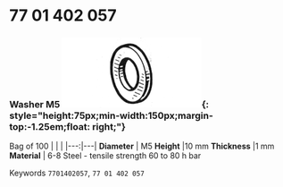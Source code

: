 # 77 01 402 057

### Washer M5 ![](../assets/images/parts/washer.png){: style="height:75px;min-width:150px;margin-top:-1.25em;float: right;"}

Bag of 100
|   |   |
|---:|---|
**Diameter** | M5
**Height** |10 mm
**Thickness** |1 mm
**Material** | 6-8 Steel - tensile strength 60 to 80 h bar

Keywords `7701402057`, `77 01 402 057`
